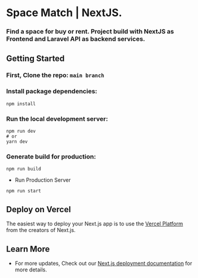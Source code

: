 # Space Match | NextJS.

### Find a space for buy or rent. Project build with NextJS as Frontend and Laravel API as backend services.

## Getting Started

### First, Clone the repo: `main branch`


### Install package dependencies: 
`
npm install 
`

### Run the local development server: 
```
npm run dev
# or
yarn dev
```

###  Generate build for production: 
```
npm run build
```

- Run Production Server
```
npm run start
```

 
## Deploy on Vercel

The easiest way to deploy your Next.js app is to use the [Vercel Platform](https://vercel.com/new?utm_medium=default-template&filter=next.js&utm_source=create-next-app&utm_campaign=create-next-app-readme) from the creators of Next.js.

## Learn More

- For more updates, Check out our [Next.js deployment documentation](https://nextjs.org/docs/deployment) for more details.


